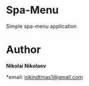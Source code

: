 # Spa-Menu

Simple spa-menu application



# Author
**Nikolai Nikolaev**

*email: nikindtmas1@gmail.com

